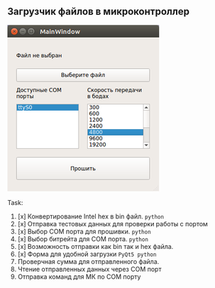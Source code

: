 ## Загрузчик файлов в микроконтроллер

![Загрузчик файлов в микроконтроллер](docs/img.png)


Task:

1. [x] Конвертирование Intel hex в bin файл. `python`
2. [x] Отправка тестовых данных для проверки работы с портом 
3. [x] Выбор COM порта для прошивки. `python`
4. [x] Выбор битрейта для COM порта. `python`
5. [x] Возможность отправки как bin так и hex файла.
6. [x] Форма для удобной загрузки `PyQt5 python`
7. Проверчная сумма для отправленного файла.
8. Чтение отправленных данных через COM порт
9. Отправка команд для МК по COM порту
